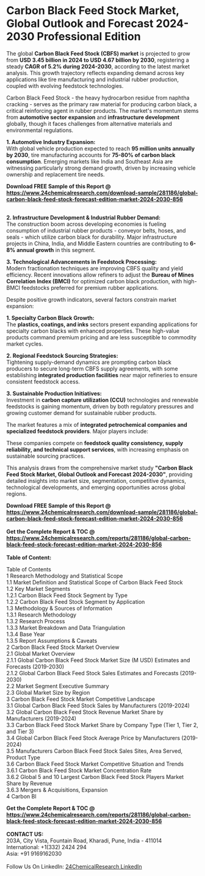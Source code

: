 <h1>Carbon Black Feed Stock Market, Global Outlook and Forecast 2024-2030 Professional Edition</h1><p>The global <strong>Carbon Black Feed Stock (CBFS) market</strong> is projected to grow from <strong>USD 3.45 billion in 2024 to USD 4.67 billion by 2030</strong>, registering a steady <strong>CAGR of 5.2% during 2024-2030</strong>, according to the latest market analysis. This growth trajectory reflects expanding demand across key applications like tire manufacturing and industrial rubber production, coupled with evolving feedstock technologies.</p><p>Carbon Black Feed Stock - the heavy hydrocarbon residue from naphtha cracking - serves as the primary raw material for producing carbon black, a critical reinforcing agent in rubber products. The market's momentum stems from <strong>automotive sector expansion</strong> and <strong>infrastructure development</strong> globally, though it faces challenges from alternative materials and environmental regulations.</p><p><strong>1. Automotive Industry Expansion:</strong><br>
With global vehicle production expected to reach <strong>95 million units annually by 2030</strong>, tire manufacturing accounts for <strong>75-80% of carbon black consumption</strong>. Emerging markets like India and Southeast Asia are witnessing particularly strong demand growth, driven by increasing vehicle ownership and replacement tire needs.</p><div><b>Download FREE Sample of this Report @ 
            <a href="https://www.24chemicalresearch.com/download-sample/281186/global-carbon-black-feed-stock-forecast-edition-market-2024-2030-856">
            https://www.24chemicalresearch.com/download-sample/281186/global-carbon-black-feed-stock-forecast-edition-market-2024-2030-856</a></b></div><br><p><strong>2. Infrastructure Development &amp; Industrial Rubber Demand:</strong><br>
The construction boom across developing economies is fueling consumption of industrial rubber products - conveyor belts, hoses, and seals - which utilize carbon black for durability. Major infrastructure projects in China, India, and Middle Eastern countries are contributing to <strong>6-8% annual growth</strong> in this segment.</p><p><strong>3. Technological Advancements in Feedstock Processing:</strong><br>
Modern fractionation techniques are improving CBFS quality and yield efficiency. Recent innovations allow refiners to adjust the <strong>Bureau of Mines Correlation Index (BMCI)</strong> for optimized carbon black production, with high-BMCI feedstocks preferred for premium rubber applications.</p><p>Despite positive growth indicators, several factors constrain market expansion:</p><p><strong>1. Specialty Carbon Black Growth:</strong><br>
The <strong>plastics, coatings, and inks</strong> sectors present expanding applications for specialty carbon blacks with enhanced properties. These high-value products command premium pricing and are less susceptible to commodity market cycles.</p><p><strong>2. Regional Feedstock Sourcing Strategies:</strong><br>
Tightening supply-demand dynamics are prompting carbon black producers to secure long-term CBFS supply agreements, with some establishing <strong>integrated production facilities</strong> near major refineries to ensure consistent feedstock access.</p><p><strong>3. Sustainable Production Initiatives:</strong><br>
Investment in <strong>carbon capture utilization (CCU)</strong> technologies and renewable feedstocks is gaining momentum, driven by both regulatory pressures and growing customer demand for sustainable rubber products.</p><p>The market features a mix of <strong>integrated petrochemical companies and specialized feedstock providers</strong>. Major players include:</p><p>These companies compete on <strong>feedstock quality consistency, supply reliability, and technical support services</strong>, with increasing emphasis on sustainable sourcing practices.</p><p>This analysis draws from the comprehensive market study <strong>"Carbon Black Feed Stock Market, Global Outlook and Forecast 2024-2030"</strong>, providing detailed insights into market size, segmentation, competitive dynamics, technological developments, and emerging opportunities across global regions.</p><div><b>Download FREE Sample of this Report @ 
            <a href="https://www.24chemicalresearch.com/download-sample/281186/global-carbon-black-feed-stock-forecast-edition-market-2024-2030-856">
            https://www.24chemicalresearch.com/download-sample/281186/global-carbon-black-feed-stock-forecast-edition-market-2024-2030-856</a></b></div><br><div><b>Get the Complete Report & TOC @ 
            <a href="https://www.24chemicalresearch.com/reports/281186/global-carbon-black-feed-stock-forecast-edition-market-2024-2030-856">
            https://www.24chemicalresearch.com/reports/281186/global-carbon-black-feed-stock-forecast-edition-market-2024-2030-856</a></b></div><br>
            <b>Table of Content:</b><p>Table of Contents<br />
 1 Research Methodology and Statistical Scope<br />
 1.1 Market Definition and Statistical Scope of Carbon Black Feed Stock<br />
 1.2 Key Market Segments<br />
 1.2.1 Carbon Black Feed Stock Segment by Type<br />
 1.2.2 Carbon Black Feed Stock Segment by Application<br />
 1.3 Methodology & Sources of Information<br />
 1.3.1 Research Methodology<br />
 1.3.2 Research Process<br />
 1.3.3 Market Breakdown and Data Triangulation<br />
 1.3.4 Base Year<br />
 1.3.5 Report Assumptions & Caveats<br />
 2 Carbon Black Feed Stock Market Overview<br />
 2.1 Global Market Overview<br />
 2.1.1 Global Carbon Black Feed Stock Market Size (M USD) Estimates and Forecasts (2019-2030)<br />
 2.1.2 Global Carbon Black Feed Stock Sales Estimates and Forecasts (2019-2030)<br />
 2.2 Market Segment Executive Summary<br />
 2.3 Global Market Size by Region<br />
 3 Carbon Black Feed Stock Market Competitive Landscape<br />
 3.1 Global Carbon Black Feed Stock Sales by Manufacturers (2019-2024)<br />
 3.2 Global Carbon Black Feed Stock Revenue Market Share by Manufacturers (2019-2024)<br />
 3.3 Carbon Black Feed Stock Market Share by Company Type (Tier 1, Tier 2, and Tier 3)<br />
 3.4 Global Carbon Black Feed Stock Average Price by Manufacturers (2019-2024)<br />
 3.5 Manufacturers Carbon Black Feed Stock Sales Sites, Area Served, Product Type<br />
 3.6 Carbon Black Feed Stock Market Competitive Situation and Trends<br />
 3.6.1 Carbon Black Feed Stock Market Concentration Rate<br />
 3.6.2 Global 5 and 10 Largest Carbon Black Feed Stock Players Market Share by Revenue<br />
 3.6.3 Mergers & Acquisitions, Expansion<br />
 4 Carbon Bl</p><div><b>Get the Complete Report & TOC @ 
            <a href="https://www.24chemicalresearch.com/reports/281186/global-carbon-black-feed-stock-forecast-edition-market-2024-2030-856">
            https://www.24chemicalresearch.com/reports/281186/global-carbon-black-feed-stock-forecast-edition-market-2024-2030-856</a></b></div><br><b>CONTACT US:</b><br>
            203A, City Vista, Fountain Road, Kharadi, Pune, India - 411014<br>
            International: +1(332) 2424 294<br>
            Asia: +91 9169162030 <br><br>
            Follow Us On LinkedIn: <a href="https://www.linkedin.com/company/24chemicalresearch/">24ChemicalResearch LinkedIn</a>